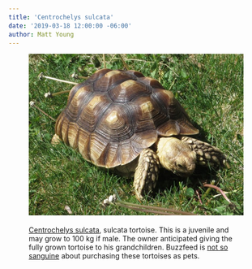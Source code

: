 ```yaml
---
title: 'Centrochelys sulcata'
date: '2019-03-18 12:00:00 -06:00'
author: Matt Young
--- 
```

<figure>
<img src="/uploads/2019/IMG_2128_Sulcata_Tortoise_600.jpg" alt="Sea scorpion"/>
<figcaption>
<br/><a href="https://en.wikipedia.org/wiki/African_spurred_tortoise">Centrochelys sulcata</a>, sulcata tortoise. This is a juvenile and may grow to 100&nbsp;kg if male. The owner anticipated giving the fully grown tortoise to his grandchildren. Buzzfeed is <a href="https://www.buzzfeednews.com/article/catferguson/a-reptile-dysfunction">not so sanguine</a> about purchasing these tortoises as pets.
</figcaption>
</figure>
